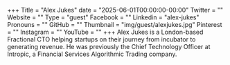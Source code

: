 +++
Title = "Alex Jukes"
date = "2025-06-01T00:00:00-00:00"
Twitter = ""
Website = ""
Type = "guest"
Facebook = ""
Linkedin = "alex-jukes"
Pronouns = ""
GitHub = ""
Thumbnail = "img/guest/alexjukes.jpg"
Pinterest = ""
Instagram = ""
YouTube = ""
+++
Alex Jukes is a London-based Fractional CTO helping startups on their journey
from incubator to generating revenue. He was previously the Chief Technology
Officer at Intropic, a Financial Services Algorithmic Trading company.
